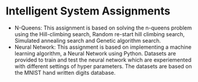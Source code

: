 # Intelligent System Assignments

* N-Queens: This assignment is based on solving the n-queens problem using the Hill-climbing search, Random re-start hill climbing search, Simulated annealing search and Genetic algorithm search.
* Neural Network: This assignment is based on implementing a machine learning algorithm, a Neural Network using Python. Datasets are provided to train and test the neural network which are experiemented with different settings of hyper parameters. The datasets are based on the MNIST hand written digits database.
